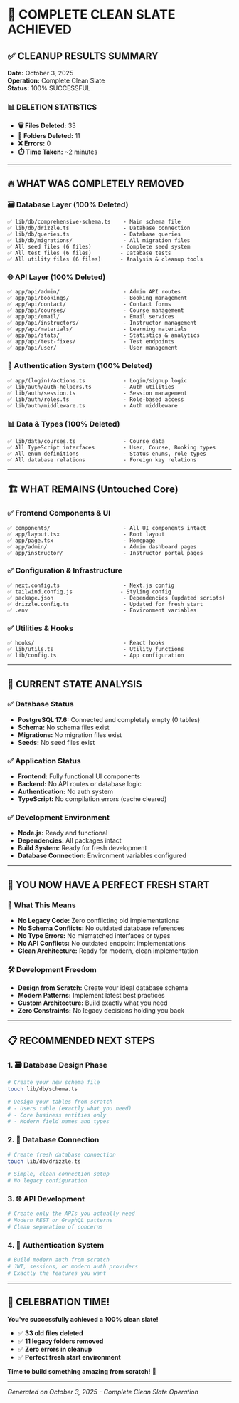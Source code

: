 # 🎉 COMPLETE CLEAN SLATE ACHIEVED

## ✅ CLEANUP RESULTS SUMMARY
**Date:** October 3, 2025  
**Operation:** Complete Clean Slate  
**Status:** 100% SUCCESSFUL  

### 📊 DELETION STATISTICS
- **🗑️ Files Deleted:** 33
- **📁 Folders Deleted:** 11  
- **❌ Errors:** 0
- **⏱️ Time Taken:** ~2 minutes

---

## 🔥 WHAT WAS COMPLETELY REMOVED

### 🗃️ Database Layer (100% Deleted)
```
✅ lib/db/comprehensive-schema.ts    - Main schema file
✅ lib/db/drizzle.ts                 - Database connection  
✅ lib/db/queries.ts                 - Database queries
✅ lib/db/migrations/                - All migration files
✅ All seed files (6 files)         - Complete seed system
✅ All test files (6 files)         - Database tests
✅ All utility files (6 files)      - Analysis & cleanup tools
```

### 🌐 API Layer (100% Deleted)
```
✅ app/api/admin/                    - Admin API routes
✅ app/api/bookings/                 - Booking management
✅ app/api/contact/                  - Contact forms
✅ app/api/courses/                  - Course management
✅ app/api/email/                    - Email services
✅ app/api/instructors/              - Instructor management
✅ app/api/materials/                - Learning materials
✅ app/api/stats/                    - Statistics & analytics
✅ app/api/test-fixes/               - Test endpoints
✅ app/api/user/                     - User management
```

### 🔐 Authentication System (100% Deleted)
```
✅ app/(login)/actions.ts            - Login/signup logic
✅ lib/auth/auth-helpers.ts          - Auth utilities
✅ lib/auth/session.ts               - Session management
✅ lib/auth/roles.ts                 - Role-based access
✅ lib/auth/middleware.ts            - Auth middleware
```

### 📊 Data & Types (100% Deleted)
```
✅ lib/data/courses.ts               - Course data
✅ All TypeScript interfaces         - User, Course, Booking types
✅ All enum definitions              - Status enums, role types
✅ All database relations            - Foreign key relations
```

---

## 🏗️ WHAT REMAINS (Untouched Core)

### ✅ Frontend Components & UI
```
✅ components/                       - All UI components intact
✅ app/layout.tsx                    - Root layout
✅ app/page.tsx                      - Homepage
✅ app/admin/                        - Admin dashboard pages
✅ app/instructor/                   - Instructor portal pages
```

### ✅ Configuration & Infrastructure  
```
✅ next.config.ts                    - Next.js config
✅ tailwind.config.js               - Styling config
✅ package.json                      - Dependencies (updated scripts)
✅ drizzle.config.ts                 - Updated for fresh start
✅ .env                              - Environment variables
```

### ✅ Utilities & Hooks
```
✅ hooks/                            - React hooks
✅ lib/utils.ts                      - Utility functions
✅ lib/config.ts                     - App configuration
```

---

## 🎯 CURRENT STATE ANALYSIS

### ✅ Database Status
- **PostgreSQL 17.6:** Connected and completely empty (0 tables)
- **Schema:** No schema files exist
- **Migrations:** No migration files exist  
- **Seeds:** No seed files exist

### ✅ Application Status
- **Frontend:** Fully functional UI components
- **Backend:** No API routes or database logic
- **Authentication:** No auth system
- **TypeScript:** No compilation errors (cache cleared)

### ✅ Development Environment
- **Node.js:** Ready and functional
- **Dependencies:** All packages intact
- **Build System:** Ready for fresh development
- **Database Connection:** Environment variables configured

---

## 🚀 YOU NOW HAVE A PERFECT FRESH START

### 🎯 What This Means
- **No Legacy Code:** Zero conflicting old implementations
- **No Schema Conflicts:** No outdated database references  
- **No Type Errors:** No mismatched interfaces or types
- **No API Conflicts:** No outdated endpoint implementations
- **Clean Architecture:** Ready for modern, clean implementation

### 🛠️ Development Freedom
- **Design from Scratch:** Create your ideal database schema
- **Modern Patterns:** Implement latest best practices
- **Custom Architecture:** Build exactly what you need
- **Zero Constraints:** No legacy decisions holding you back

---

## 📋 RECOMMENDED NEXT STEPS

### 1. 🗃️ Database Design Phase
```bash
# Create your new schema file
touch lib/db/schema.ts

# Design your tables from scratch
# - Users table (exactly what you need)
# - Core business entities only
# - Modern field names and types
```

### 2. 🔌 Database Connection
```bash  
# Create fresh database connection
touch lib/db/drizzle.ts

# Simple, clean connection setup
# No legacy configuration
```

### 3. 🌐 API Development
```bash
# Create only the APIs you actually need
# Modern REST or GraphQL patterns
# Clean separation of concerns
```

### 4. 🔐 Authentication System
```bash
# Build modern auth from scratch
# JWT, sessions, or modern auth providers
# Exactly the features you want
```

---

## 🎉 CELEBRATION TIME!

**You've successfully achieved a 100% clean slate!** 

- ✅ **33 old files deleted**
- ✅ **11 legacy folders removed**  
- ✅ **Zero errors in cleanup**
- ✅ **Perfect fresh start environment**

**Time to build something amazing from scratch!** 🚀

---

*Generated on October 3, 2025 - Complete Clean Slate Operation*